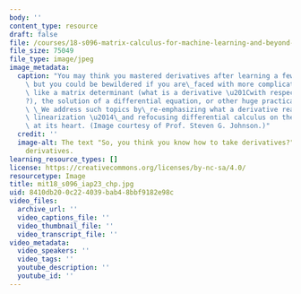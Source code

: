 ```yaml
---
body: ''
content_type: resource
draft: false
file: /courses/18-s096-matrix-calculus-for-machine-learning-and-beyond-january-iap-2023/courses/matrix-calculus-for-machine-learning-and-beyond-iap-2023/mit18_s096_iap23_chp.jpg
file_size: 75049
file_type: image/jpeg
image_metadata:
  caption: "You may think you mastered derivatives after learning a few simple rules,\
    \ but you could be bewildered if you are\_faced with more complicated functions\
    \ like a matrix determinant (what is a derivative \u201Cwith respect to a matrix\u201D\
    ?), the solution of a differential equation, or other huge practical calculations.\
    \ \_We address such topics by\_re-emphasizing what a derivative really is \u2014\
    \ linearization \u2014\_and refocusing differential calculus on the linear algebra\
    \ at its heart. (Image courtesy of Prof. Steven G. Johnson.)"
  credit: ''
  image-alt: The text "So, you think you know how to take derivatives?" surround by
    derivatives.
learning_resource_types: []
license: https://creativecommons.org/licenses/by-nc-sa/4.0/
resourcetype: Image
title: mit18_s096_iap23_chp.jpg
uid: 8410db20-0c22-4039-bab4-8bbf9182e98c
video_files:
  archive_url: ''
  video_captions_file: ''
  video_thumbnail_file: ''
  video_transcript_file: ''
video_metadata:
  video_speakers: ''
  video_tags: ''
  youtube_description: ''
  youtube_id: ''
---
```

